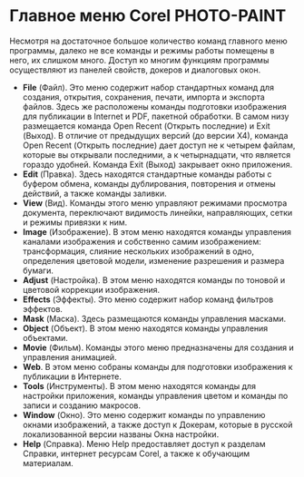# Главное меню Corel PHOTO-PAINT

Несмотря на достаточное большое количество команд главного меню программы, далеко не все команды и режимы работы помещены в него, их слишком много. Доступ ко многим функциям программы осуществляют из панелей свойств, докеров и диалоговых окон.

*   **File** (Файл). Это меню содержит набор стандартных команд для создания, открытия, сохранения, печати, импорта и экспорта файлов. Здесь же расположены команды подготовки изображения для публикации в Internet и PDF, пакетной обработки. В самом низу размещается команда Open Recent (Открыть последние) и Exit (Выход). В отличие от предыдущих версий (до версии Х4), команда Open Recent (Открыть последние) дает доступ не к четырем файлам, которые вы открывали последними, а к четырнадцати, что является гораздо удобней. Команда Exit (Выход) закрывает окно приложения.
*   **Edit** (Правка). Здесь находятся стандартные команды работы с буфером обмена, команды дублирования, повторения и отмены действий, а также команды заливки.
*   **View** (Вид). Команды этого меню управляют режимами просмотра документа, переключают видимость линейки, направляющих, сетки и режимы привязки к ним.
*   **Image** (Изображение). В этом меню находятся команды управления каналами изображения и собственно самим изображением: трансформация, слияние нескольких изображений в одно, определения цветовой модели, изменение разрешения и размера бумаги.
*   **Adjust** (Настройка). В этом меню находятся команды по тоновой и цветовой коррекции изображения.
*   **Effects** (Эффекты). Это меню содержит набор команд фильтров эффектов.
*   **Mask** (Маска). Здесь размещаются команды управления масками.
*   **Object** (Объект). В этом меню находятся команды управления объектами.
*   **Movie** (Фильм). Команды этого меню предназначены для создания и управления анимацией.
*   **Web**. В этом меню собраны команды для подготовки изображения к публикации в Интернете.
*   **Tools** (Инструменты). В этом меню находятся команды для настройки приложения, команды управления цветом и команды по записи и созданию макросов.
*   **Window** (Окно). Это меню содержит команды по управлению окнами изображений, а также доступ к Докерам, которые в русской локализованной версии названы Окна настройки.
*   **Help** (Справка). Меню Help предоставляет доступ к разделам Справки, интернет ресурсам Corel, а также к обучающим материалам.